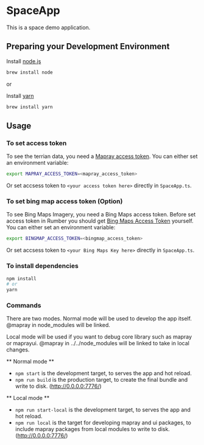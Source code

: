 # SpaceApp
This is a space demo application.


## Preparing your Development Environment
Install [node.js](https://nodejs.org/)
```bash
brew install node
```
or

Install [yarn](https://yarnpkg.com/en/)
```bash
brew install yarn
```


## Usage
### To set access token

To see the terrian data, you need a [Mapray access token](/doc/developer-guide/GettingStarted/index.md). You can either set an environment variable:

```bash
export MAPRAY_ACCESS_TOKEN=<mapray_access_token>
```

Or set accsess token to `<your access token here>` directly in `SpaceApp.ts`.


### To set bing map access token (Option)

To see Bing Maps Imagery, you need a Bing Maps access token.
Before set access token in Rumber you should get [Bing Maps Access Token](https://docs.microsoft.com/en-us/bingmaps/getting-started/bing-maps-dev-center-help/getting-a-bing-maps-key) yourself.
You can either set an environment variable:
```bash
export BINGMAP_ACCESS_TOKEN=<bingmap_access_token>
```

Or set accsess token to `<your Bing Maps Key here>` directly in `SpaceApp.ts`.


### To install dependencies

```bash
npm install
# or
yarn
```



### Commands
There are two modes.
Normal mode will be used to develop the app itself.
@mapray in node_modules will be linked.

Local mode will be used if you want to debug core library such as mapray or maprayui.
@mapray in ../../node_modules will be linked to take in local changes.

** Normal mode **
* `npm start` is the development target, to serves the app and hot reload.
* `npm run build` is the production target, to create the final bundle and write to disk.
(http://0.0.0.0:7776/)

** Local mode **
* `npm run start-local` is the development target, to serves the app and hot reload.
* `npm run local` is the target for developing mapray and ui packages, to include mapray packages from local modules to write to disk.
(http://0.0.0.0:7776/)
